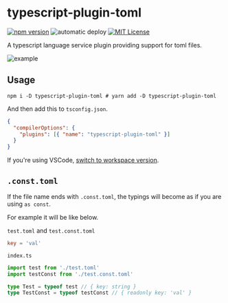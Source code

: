 # typescript-plugin-toml
[![npm version](https://badge.fury.io/js/typescript-plugin-toml.svg)](https://badge.fury.io/js/typescript-plugin-toml) ![automatic deploy](https://github.com/sapphi-red/typescript-plugin-toml/workflows/automatic%20deploy/badge.svg) [![MIT License](http://img.shields.io/badge/license-MIT-blue.svg?style=flat)](LICENSE)  

A typescript language service plugin providing support for toml files.

![example](https://user-images.githubusercontent.com/49056869/102447633-b9598300-4073-11eb-97d3-7732881e6552.png)

## Usage
```shell
npm i -D typescript-plugin-toml # yarn add -D typescript-plugin-toml
```

And then add this to `tsconfig.json`.
```json
{
  "compilerOptions": {
    "plugins": [{ "name": "typescript-plugin-toml" }]
  }
}
```

If you're using VSCode, [switch to workspace version](https://code.visualstudio.com/docs/typescript/typescript-compiling#_using-the-workspace-version-of-typescript).

## `.const.toml`

If the file name ends with `.const.toml`, the typings will become as if you are using `as const`.

For example it will be like below.

`test.toml` and `test.const.toml`
```toml
key = 'val'
```

`index.ts`
```ts
import test from './test.toml'
import testConst from './test.const.toml'

type Test = typeof test // { key: string }
type TestConst = typeof testConst // { readonly key: 'val' }
```
